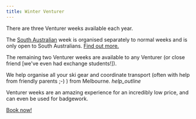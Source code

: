 ```yaml
---
title: Winter Venturer
---
```

There are three Venturer weeks available each year.

The [South Australian](#winter-interstater) week is organised separately to normal weeks and is only open to South Australians. [Find out more.](#winter-interstater)

The remaining two Venturer weeks are available to any Venturer (or close friend [we've even had exchange students!]).

We help organise all your ski gear and coordinate transport (often with help from friendly parents ;-) ) from Melbourne. <i class='material-icons' onclick='alert(this.title);' title='We depart from Heathmont, or if you&#39;re not from Melbourne (or even Victoria), we can still usually help!'>help_outline</i>

Venturer weeks are an amazing experience for an incredibly low price, and can even be used for badgework.

[Book now!](http://www.trybooking.com/Booking/BookingEventSummary.aspx?eid=74559)
